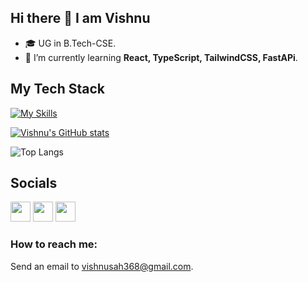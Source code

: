 ## Hi there 👋 I am Vishnu

- 🎓 UG in B.Tech-CSE.
- 🌱 I’m currently learning **React, TypeScript, TailwindCSS, FastAPi**.

## My Tech Stack

   [![My Skills](https://skillicons.dev/icons?i=html,css,js,tailwind,typescript,react,py,fastapi,mysql,linux,gitlab,postman)](https://skillicons.dev)
   
  [![Vishnu's GitHub stats](https://github-readme-stats.vercel.app/api?username=Vishnu19091)](https://github.com/anuraghazra/github-readme-stats)
  
  ![Top Langs](https://github-readme-stats.vercel.app/api/top-langs/?username=Vishnu19091&layout=compact)

## Socials
<p align="left">
   <a href="https://www.github.com/Vishnu19091" target="_blank" rel="noreferrer">
      <img src="https://raw.githubusercontent.com/danielcranney/readme-generator/main/public/icons/socials/github.svg" width="32" height="32" /></a>
   <a href="https://www.linkedin.com/in/vishnuvt1183/" target="_blank" rel="noreferrer">
      <img src="https://raw.githubusercontent.com/danielcranney/readme-generator/main/public/icons/socials/linkedin.svg" width="32" height="32" /></a>
   <a href="https://youtube.com/@vishnusah-dq2ke" target="_blank" rel="noreferrer">
      <img src="https://raw.githubusercontent.com/danielcranney/readme-generator/main/public/icons/socials/youtube.svg" width="32" height="32" /></a>
</p>

### How to reach me:
Send an email to vishnusah368@gmail.com.
